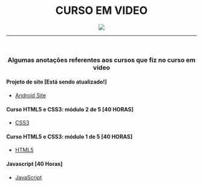<h1 align="center"><strong>CURSO EM VIDEO</strong></h1>

<div align="center">
  <img src="https://www.cursoemvideo.com/wp-content/uploads/2019/08/cursoemvideo-logo-branca.png">
</div>
<hr>
<br>

<h3 align="center" ><strong>Algumas anotações referentes aos cursos que fiz no curso em video
</strong></h3>

#### Projeto de site [Está sendo atualizado!]
- <a href="https://github.com/edinelsonslima/curso-em-video/tree/master/android-site" target="_blank"> Android Site </a>

#### Curso HTML5 e CSS3: módulo 2 de 5 [40 HORAS]
- <a href="https://github.com/edinelsonslima/curso-em-video/tree/master/CSS" target="_blank"> CSS3 </a>

#### Curso HTML5 e CSS3: módulo 1 de 5 [40 HORAS]
- <a href="https://github.com/edinelsonslima/curso-em-video/tree/master/HTML" target="_blank"> HTML5 </a>

#### Javascript [40 Horas]
- <a href="https://github.com/edinelsonslima/curso-em-video/tree/master/JavaScript" target="_blank"> JavaScript </a>
